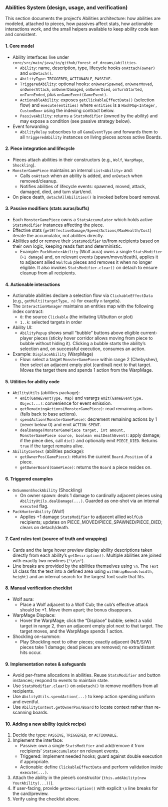 ### Abilities System (design, usage, and verification)

This section documents the project’s Abilities architecture: how abilities are modeled, attached to pieces, how passives affect stats, how actionable interactions work, and the small helpers available to keep ability code lean and consistent.

#### 1. Core model
- Ability interfaces live under `core/src/main/java/io/github/forest_of_dreams/abilities`.
  - `Ability`: name, description, type, lifecycle hooks `onAttach(owner)` and `onDetach()`.
  - `AbilityType`: `TRIGGERED`, `ACTIONABLE`, `PASSIVE`.
  - `TriggeredAbility`: optional hooks: `onOwnerSpawned`, `onOwnerMoved`, `onOwnerAttack`, `onOwnerDamaged`, `onOwnerDied`, `onTurnStarted`, `onTurnEnded`, plus `onGameEvent(GameEvent)`.
  - `ActionableAbility`: exposes `getClickableEffectData()` (selection flow) and `execute(entities)` where `entities` is a `HashMap<Integer, CustomBox>` using the indexing contract below.
  - `PassiveAbility`: returns a `StatsModifier` (owned by the ability) and may expose a condition (see passive strategy below).
- Event forwarding:
  - `AbilityRelay` subscribes to all `GameEventType` and forwards them to all `TriggeredAbility` instances on living pieces across active Boards.

#### 2. Piece integration and lifecycle
- Pieces attach abilities in their constructors (e.g., `Wolf`, `WarpMage`, `Shockling`).
- `MonsterGamePiece` maintains an internal `List<Ability>` and:
  - Calls `onAttach` when an ability is added, and `onDetach` when removed/cleanup.
  - Notifies abilities of lifecycle events: spawned, moved, attack, damaged, died, and turn start/end.
- On piece death, `detachAllAbilities()` is invoked before board removal.

#### 3. Passive modifiers (stats auras/buffs)
- Each `MonsterGamePiece` owns a `StatsAccumulator` which holds active `StatsModifier` instances affecting the piece.
- Effective stats (`getEffectiveDamage/Speed/Actions/MaxHealth/Cost`) iterate the accumulator, not abilities directly.
- Abilities add or remove their `StatsModifier` to/from recipients based on their own logic, keeping reads fast and deterministic.
  - Example: `PackHunterAbility` (Wolf aura) owns a single `StatsModifier` (`+1 damage`) and, on relevant events (spawn/move/death), applies it to adjacent allied `WolfCub` pieces and removes it when no longer eligible. It also invokes `StatsModifier.clear()` on detach to ensure cleanup from all recipients.

#### 4. Actionable interactions
- Actionable abilities declare a selection flow via `ClickableEffectData` (e.g., `getMulti(targetType, n)` for exactly `n` targets).
- The `InteractionManager` maintains an entities map with the following index contract:
  - `0`: the source `Clickable` (the initiating UI/button or plot)
  - `1..k`: selected targets in order
- Ability UI:
  - `AbilityPopup` shows small “bubble” buttons above eligible current-player pieces (sticky hover corridor allows moving from piece to bubble without hiding it). Clicking a bubble starts the ability’s selection and, on successful execution, consumes an action.
- Example: `DisplaceAbility` (WarpMage)
  - Flow: select a target `MonsterGamePiece` within range 2 (Chebyshev), then select an adjacent empty plot (cardinal) next to that target. Moves the target there and spends 1 action from the WarpMage.

#### 5. Utilities for ability code
- `AbilityUtils` (abilities package):
  - `emit(GameEventType, Map)` and varargs `emit(GameEventType, Object...)`: convenience for event emission.
  - `getRemainingActions(MonsterGamePiece)`: read remaining actions (falls back to base actions).
  - `spendAction(MonsterGamePiece)`: decrement remaining actions by 1 (never below 0) and emit `ACTION_SPENT`.
  - `dealDamage(MonsterGamePiece target, int amount, MonsterGamePiece source, boolean emitDeathEvent)`: apply damage; if the piece dies, call `die()` and optionally emit `PIECE_DIED`. Returns `true` if the target remains alive.
- `AbilityContext` (abilities package):
  - `getOwnerPos(GamePiece)`: returns the current `Board.Position` of a piece.
  - `getOwnerBoard(GamePiece)`: returns the `Board` a piece resides on.

#### 6. Triggered examples
- `OnSummonShockAbility` (Shockling)
  - On owner spawn: deals 1 damage to cardinally adjacent pieces using `AbilityUtils.dealDamage(...)`. Guarded as one-shot via an internal `executed` flag.
- `PackHunterAbility` (Wolf)
  - Applies +1 damage `StatsModifier` to adjacent allied `WolfCub` recipients; updates on PIECE_MOVED/PIECE_SPAWNED/PIECE_DIED; clears on detach/death.

#### 7. Card rules text (source of truth and wrapping)
- Cards and the large hover preview display ability descriptions taken directly from each ability’s `getDescription()`. Multiple abilities are joined with exactly two newlines (`"\n\n"`).
- Line breaks are provided by the abilities themselves using `\n`. The `Text` UI class fits the text into a defined area using `withWrapBounds(width, height)` and an internal search for the largest font scale that fits.

#### 8. Manual verification checklist
- Wolf aura:
  - Place a Wolf adjacent to a Wolf Cub; the cub’s effective attack should be +1. Move them apart; the bonus disappears.
- WarpMage Displace:
  - Hover the WarpMage; click the “Displace” bubble; select a valid target in range 2, then an adjacent empty plot next to that target. The target moves, and the WarpMage spends 1 action.
- Shockling on-summon:
  - Play Shockling next to other pieces; exactly adjacent (N/E/S/W) pieces take 1 damage; dead pieces are removed; no extra/distant hits occur.

#### 9. Implementation notes & safeguards
- Avoid per-frame allocations in abilities. Reuse `StatsModifier` and button instances; respond to events to maintain state.
- Use `StatsModifier.clear()` on `onDetach()` to remove modifiers from all recipients.
- Use `AbilityUtils.spendAction(...)` to keep action spending uniform and eventful.
- Use `AbilityContext.getOwnerPos/Board` to locate context rather than re-scanning boards.

#### 10. Adding a new ability (quick recipe)
1) Decide the type: `PASSIVE`, `TRIGGERED`, or `ACTIONABLE`.
2) Implement the interface:
   - Passive: own a single `StatsModifier` and add/remove it from recipients’ `StatsAccumulator` on relevant events.
   - Triggered: implement needed hooks; guard against double execution if appropriate.
   - Actionable: define `ClickableEffectData` and perform validation inside `execute(...)`.
3) Attach the ability in the piece’s constructor (`this.addAbility(new YourAbility(...))`).
4) If user-facing, provide `getDescription()` with explicit `\n` line breaks for the card/preview.
5) Verify using the checklist above.
